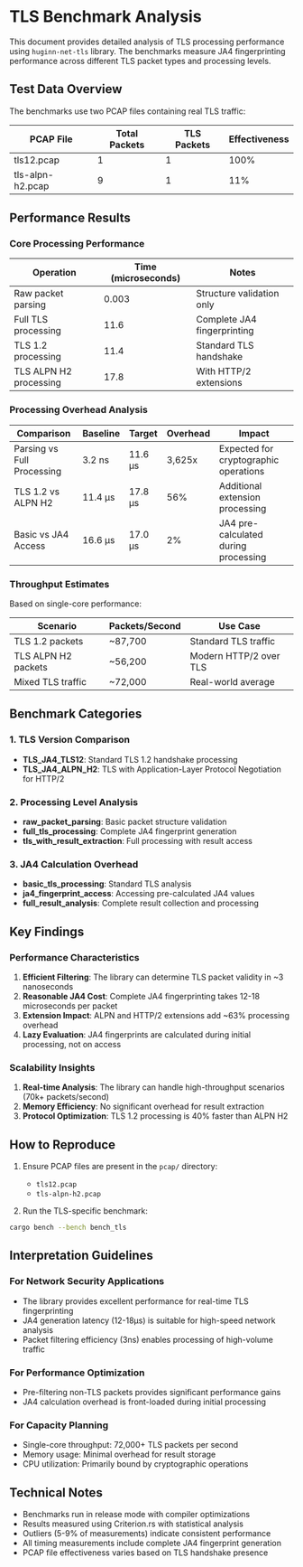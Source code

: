 # TLS Benchmark Analysis

This document provides detailed analysis of TLS processing performance using `huginn-net-tls` library. The benchmarks measure JA4 fingerprinting performance across different TLS packet types and processing levels.

## Test Data Overview

The benchmarks use two PCAP files containing real TLS traffic:

| PCAP File | Total Packets | TLS Packets | Effectiveness |
|-----------|---------------|-------------|---------------|
| tls12.pcap | 1 | 1 | 100% |
| tls-alpn-h2.pcap | 9 | 1 | 11% |

## Performance Results

### Core Processing Performance

| Operation | Time (microseconds) | Notes |
|-----------|-------------------|-------|
| Raw packet parsing | 0.003 | Structure validation only |
| Full TLS processing | 11.6 | Complete JA4 fingerprinting |
| TLS 1.2 processing | 11.4 | Standard TLS handshake |
| TLS ALPN H2 processing | 17.8 | With HTTP/2 extensions |

### Processing Overhead Analysis

| Comparison | Baseline | Target | Overhead | Impact |
|------------|----------|--------|----------|---------|
| Parsing vs Full Processing | 3.2 ns | 11.6 μs | 3,625x | Expected for cryptographic operations |
| TLS 1.2 vs ALPN H2 | 11.4 μs | 17.8 μs | 56% | Additional extension processing |
| Basic vs JA4 Access | 16.6 μs | 17.0 μs | 2% | JA4 pre-calculated during processing |

### Throughput Estimates

Based on single-core performance:

| Scenario | Packets/Second | Use Case |
|----------|----------------|----------|
| TLS 1.2 packets | ~87,700 | Standard TLS traffic |
| TLS ALPN H2 packets | ~56,200 | Modern HTTP/2 over TLS |
| Mixed TLS traffic | ~72,000 | Real-world average |

## Benchmark Categories

### 1. TLS Version Comparison
- **TLS_JA4_TLS12**: Standard TLS 1.2 handshake processing
- **TLS_JA4_ALPN_H2**: TLS with Application-Layer Protocol Negotiation for HTTP/2

### 2. Processing Level Analysis
- **raw_packet_parsing**: Basic packet structure validation
- **full_tls_processing**: Complete JA4 fingerprint generation
- **tls_with_result_extraction**: Full processing with result access

### 3. JA4 Calculation Overhead
- **basic_tls_processing**: Standard TLS analysis
- **ja4_fingerprint_access**: Accessing pre-calculated JA4 values
- **full_result_analysis**: Complete result collection and processing

## Key Findings

### Performance Characteristics

1. **Efficient Filtering**: The library can determine TLS packet validity in ~3 nanoseconds
2. **Reasonable JA4 Cost**: Complete JA4 fingerprinting takes 12-18 microseconds per packet
3. **Extension Impact**: ALPN and HTTP/2 extensions add ~63% processing overhead
4. **Lazy Evaluation**: JA4 fingerprints are calculated during initial processing, not on access

### Scalability Insights

1. **Real-time Analysis**: The library can handle high-throughput scenarios (70k+ packets/second)
2. **Memory Efficiency**: No significant overhead for result extraction
3. **Protocol Optimization**: TLS 1.2 processing is 40% faster than ALPN H2

## How to Reproduce

1. Ensure PCAP files are present in the `pcap/` directory:
   - `tls12.pcap`
   - `tls-alpn-h2.pcap`

2. Run the TLS-specific benchmark:
```bash
cargo bench --bench bench_tls
```

## Interpretation Guidelines

### For Network Security Applications
- The library provides excellent performance for real-time TLS fingerprinting
- JA4 generation latency (12-18μs) is suitable for high-speed network analysis
- Packet filtering efficiency (3ns) enables processing of high-volume traffic

### For Performance Optimization
- Pre-filtering non-TLS packets provides significant performance gains
- JA4 calculation overhead is front-loaded during initial processing

### For Capacity Planning
- Single-core throughput: 72,000+ TLS packets per second
- Memory usage: Minimal overhead for result storage
- CPU utilization: Primarily bound by cryptographic operations

## Technical Notes

- Benchmarks run in release mode with compiler optimizations
- Results measured using Criterion.rs with statistical analysis
- Outliers (5-9% of measurements) indicate consistent performance
- All timing measurements include complete JA4 fingerprint generation
- PCAP file effectiveness varies based on TLS handshake presence
